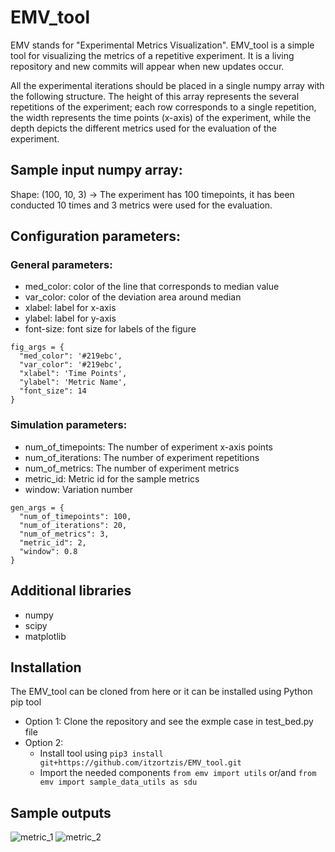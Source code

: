 # EMV_tool

EMV stands for "Experimental Metrics Visualization".
EMV_tool is a simple tool for visualizing the metrics of a repetitive experiment.
It is a living repository and new commits will appear when new updates occur.

All the experimental iterations should be placed in a single numpy array with the following structure. The height of this array represents the several repetitions of the experiment; each row corresponds to a single repetition, the width represents the time points (x-axis) of the experiment, while the depth depicts the different metrics used for the evaluation of the experiment.

## Sample input numpy array:

Shape: (100, 10, 3) -> The experiment has 100 timepoints, it has been conducted 10 times and 3 metrics were used for the evaluation.


## Configuration parameters:

### General parameters:
- med_color: color of the line that corresponds to median value
- var_color: color of the deviation area around median
- xlabel: label for x-axis
- ylabel: label for y-axis
- font-size: font size for labels of the figure
```
fig_args = {
  "med_color": '#219ebc',
  "var_color": '#219ebc',
  "xlabel": 'Time Points',
  "ylabel": 'Metric Name',
  "font_size": 14
}
```
### Simulation parameters:
- num_of_timepoints: The number of experiment x-axis points
- num_of_iterations: The number of experiment repetitions
- num_of_metrics: The number of experiment metrics
- metric_id: Metric id for the sample metrics
- window: Variation number
```
gen_args = {
  "num_of_timepoints": 100, 
  "num_of_iterations": 20,  
  "num_of_metrics": 3,      
  "metric_id": 2,           
  "window": 0.8 
}
```

## Additional libraries

- numpy
- scipy
- matplotlib


## Installation

The EMV_tool can be cloned from here or it can be installed using Python pip tool

- Option 1: Clone the repository and see the exmple case in test_bed.py file
- Option 2:
  - Install tool using ```pip3 install git+https://github.com/itzortzis/EMV_tool.git```
  - Import the needed components ```from emv import utils``` or/and ```from emv import sample_data_utils as sdu```

## Sample outputs

![metric_1](https://user-images.githubusercontent.com/105294556/195347274-709cc796-3864-4958-89ee-8035b4e122c9.png)
![metric_2](https://user-images.githubusercontent.com/105294556/195347306-3d56b0db-4e7f-4c87-8108-c5fe921b15a2.png)
